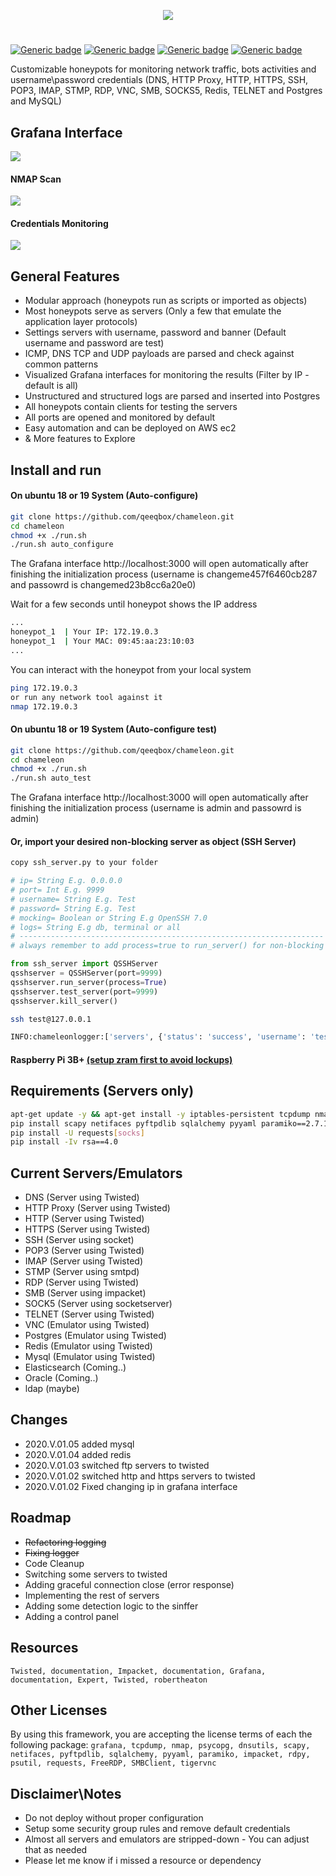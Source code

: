<p align="center"> <img src="https://raw.githubusercontent.com/qeeqbox/chameleon/master/readme/chameleonlogo.png"></p>

#
[![Generic badge](https://img.shields.io/badge/dynamic/json.svg?url=https://raw.githubusercontent.com/qeeqbox/chameleon/master/info&label=version&query=$.version&colorB=blue&style=flat-square)](https://github.com/qeeqbox/chameleon/blob/master/changes.md) [![Generic badge](https://img.shields.io/badge/dynamic/json.svg?url=https://raw.githubusercontent.com/qeeqbox/chameleon/master/info&label=build&query=$.dockercomposebuild&colorB=green&style=flat-square)](https://github.com/qeeqbox/chameleon/blob/master/changes.md) [![Generic badge](https://img.shields.io/badge/dynamic/json.svg?url=https://raw.githubusercontent.com/qeeqbox/chameleon/master/info&label=test&query=$.automatedtest&colorB=green&style=flat-square)](https://github.com/qeeqbox/chameleon/blob/master/changes.md) [![Generic badge](https://img.shields.io/static/v1?label=%F0%9F%91%8D&message=!&color=yellow&style=flat-square)](https://github.com/qeeqbox/chameleon/stargazers)


Customizable honeypots for monitoring network traffic, bots activities and username\password credentials (DNS, HTTP Proxy, HTTP, HTTPS, SSH, POP3, IMAP, STMP, RDP, VNC, SMB, SOCKS5, Redis, TELNET and Postgres and MySQL)

## Grafana Interface
<img src="https://raw.githubusercontent.com/qeeqbox/chameleon/master/readme/intro.png" style="max-width:768px"/>

#### NMAP Scan
<img src="https://raw.githubusercontent.com/qeeqbox/chameleon/master/readme/nmap_scan.png" style="max-width:768px"/>

#### Credentials Monitoring
<img src="https://raw.githubusercontent.com/qeeqbox/chameleon/master/readme/creds_monitoring.png" style="max-width:768px"/>

## General Features
- Modular approach (honeypots run as scripts or imported as objects)
- Most honeypots serve as servers (Only a few that emulate the application layer protocols)
- Settings servers with username, password and banner (Default username and password are test)
- ICMP, DNS TCP and UDP payloads are parsed and check against common patterns
- Visualized Grafana interfaces for monitoring the results (Filter by IP - default is all)
- Unstructured and structured logs are parsed and inserted into Postgres
- All honeypots contain clients for testing the servers
- All ports are opened and monitored by default
- Easy automation and can be deployed on AWS ec2
- & More features to Explore

## Install and run
#### On ubuntu 18 or 19 System (Auto-configure)
```bash
git clone https://github.com/qeeqbox/chameleon.git
cd chameleon
chmod +x ./run.sh
./run.sh auto_configure
```
The Grafana interface http://localhost:3000 will open automatically after finishing the initialization process (username is changeme457f6460cb287 and passowrd is changemed23b8cc6a20e0)

Wait for a few seconds until honeypot shows the IP address
```bash
...
honeypot_1  | Your IP: 172.19.0.3
honeypot_1  | Your MAC: 09:45:aa:23:10:03
...
```
You can interact with the honeypot from your local system
```bash
ping 172.19.0.3
or run any network tool against it
nmap 172.19.0.3
```

#### On ubuntu 18 or 19 System (Auto-configure test)
```bash
git clone https://github.com/qeeqbox/chameleon.git
cd chameleon
chmod +x ./run.sh
./run.sh auto_test
```
The Grafana interface http://localhost:3000 will open automatically after finishing the initialization process (username is admin and passowrd is admin)

#### Or, import your desired non-blocking server as object (SSH Server)
```bash
copy ssh_server.py to your folder
```
```python
# ip= String E.g. 0.0.0.0
# port= Int E.g. 9999
# username= String E.g. Test
# password= String E.g. Test
# mocking= Boolean or String E.g OpenSSH 7.0
# logs= String E.g db, terminal or all
# --------------------------------------------------------------------
# always remember to add process=true to run_server() for non-blocking

from ssh_server import QSSHServer
qsshserver = QSSHServer(port=9999)
qsshserver.run_server(process=True)
qsshserver.test_server(port=9999)
qsshserver.kill_server()
```
``` bash
ssh test@127.0.0.1
```
``` bash
INFO:chameleonlogger:['servers', {'status': 'success', 'username': 'test', 'ip': '127.0.0.1', 'server': 'ssh_server', 'action': 'login', 'password': 'test', 'port': 38696}]
```

#### Raspberry Pi 3B+ [(setup zram first to avoid lockups)](https://github.com/qeeqbox/chameleon/pull/1)

## Requirements (Servers only)
```bash
apt-get update -y && apt-get install -y iptables-persistent tcpdump nmap iputils-ping python python-pip python-psycopg2 lsof psmisc dnsutils
pip install scapy netifaces pyftpdlib sqlalchemy pyyaml paramiko==2.7.1 impacket twisted rdpy==1.3.2 psutil requests
pip install -U requests[socks]
pip install -Iv rsa==4.0
```

## Current Servers/Emulators
- DNS (Server using Twisted)
- HTTP Proxy (Server using Twisted)
- HTTP (Server using Twisted)
- HTTPS (Server using Twisted)
- SSH (Server using socket)
- POP3 (Server using Twisted)
- IMAP (Server using Twisted)
- STMP (Server using smtpd)
- RDP (Server using Twisted)
- SMB (Server using impacket)
- SOCK5 (Server using socketserver)
- TELNET (Server using Twisted)
- VNC (Emulator using Twisted)
- Postgres (Emulator using Twisted)
- Redis (Emulator using Twisted)
- Mysql (Emulator using Twisted)
- Elasticsearch (Coming..)
- Oracle (Coming..)
- ldap (maybe)

## Changes
- 2020.V.01.05 added mysql
- 2020.V.01.04 added redis
- 2020.V.01.03 switched ftp servers to twisted
- 2020.V.01.02 switched http and https servers to twisted
- 2020.V.01.02 Fixed changing ip in grafana interface

## Roadmap
- ~~Refactoring logging~~
- ~~Fixing logger~~
- Code Cleanup
- Switching some servers to twisted 
- Adding graceful connection close (error response)
- Implementing the rest of servers
- Adding some detection logic to the sinffer
- Adding a control panel

## Resources
`Twisted, documentation, Impacket, documentation, Grafana, documentation, Expert, Twisted, robertheaton`

## Other Licenses
By using this framework, you are accepting the license terms of each the following package: `grafana, tcpdump, nmap, psycopg, dnsutils, scapy, netifaces, pyftpdlib, sqlalchemy, pyyaml, paramiko, impacket, rdpy, psutil, requests, FreeRDP, SMBClient, tigervnc`

## Disclaimer\Notes
- Do not deploy without proper configuration
- Setup some security group rules and remove default credentials
- Almost all servers and emulators are stripped-down - You can adjust that as needed
- Please let me know if i missed a resource or dependency
